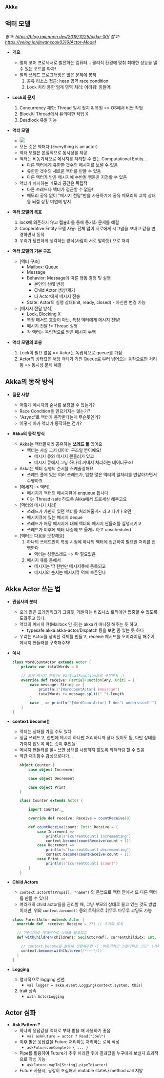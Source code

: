 ### Akka

## 액터 모델
*참고: https://blog.rajephon.dev/2018/11/25/akka-00/*
*참고: https://velog.io/@wansook0316/Actor-Model*
- **개요**
  - 멀티 코어 프로세서로 발전하는 컴퓨터... 물리적 환경에 맞춰 최대한 성능을 낼 수 있는 코드를 짜자!
  - 멀티 쓰레드 프로그래밍은 많은 문제에 봉착
    1. 공유 리소스 접근: heap 영역 race condition
    2. Lock 처리 통한 임계 영역 처리: 어려워! 힘들어!
    
- **Lock의 문제**
  1. Concurrency 제한: Thread 일시 정지 & 복원 => OS에서 비싼 작업
  2. Block된 Thread에서 유의미한 작업 X
  3. Deadlock 유발 가능

- **액터 모델**
  - ![](../images/2023-06-20-Actor-model.png)
  - 모든 것은 액터다 (Everything is an actor)
  - 액터 모델은 본질적으로 동시성을 제공
  - 액터는 비동기적으로 메시지를 처리할 수 있는 Computational Entity...
    - 다른 액터에게 유한한 갯수의 메시지를 보낼 수 있음
    - 유한한 갯수의 새로운 액터를 만들 수 있음
    - 다른 액터가 받을 메시지에 수반될 행동을 지정할 수 있음
  - 액터가 차지하는 메모리 공간은 독립적
    - 다른 쓰레드나 액터가 접근할 수 없음!
    - 메모리 공유 없이 "메시지 전달"만을 사용하기에 공유 메모리의 교착 상태 등 뇌절 상황 미연에 방지

- **액터 모델의 목표**
  1. lock에 의존하지 않고 캡슐화를 통해 동기화 문제를 해결
  2. Cooperative Entity 모델 사용: 전체 앱이 서로에게 시그널을 보내고 값을 변경하면서 동작
  3. 우리가 당연하게 생각하는 방식(사람이 서로 말하듯) 으로 처리

- **액터 모델의 기본 구조**
  - [액터 구조]
    - Mailbox: Queue
    - Message
    - Behavior: Message에 따른 행동 결정 및 실행
      - 본인의 상태 변경
      - Child Actor 생성/제거
      - 타 Actor에게 메시지 전송
    - State: Actor의 실행 상태(init, ready, closed) - 자신만 변경 가능
  - [메시지 전달 방식]
    - Lock, Blocking X
    - 특정 메서드 호출이 아닌, 특정 액터에게 메시지 전달!
    - 메시지 전달 != Thread 실행
    - 각 액터는 독립적으로 받은 메시지 수행

- **액터 모델의 효용**
  1. Lock이 필요 없음 => Actor는 독립적으로 queue를 가짐
  2. Actor의 상태값은 해당 객체가 가진 Queue로 부터 넘어오는 동작으로만 처리됨 => 동시성 문제 해결 

## Akka의 동작 방식
- **질문 사항**
  - 어떻게 메시지의 순서를 보장할 수 있는가?
  - Race Condition을 일으키지는 않는가?
  - "Async"로 액터가 동작한다는게 무슨뜻인가?
  - 어떻게 아카 액터가 동작하는 건가?

- **Akka의 동작 방식**
  - Akka는 액터들끼리 공유하는 __쓰레드 풀__ 있어요
    - 액터는 사실 그저 데이터 구조일 뿐이에요!
      - 메시지 큐와 메시지 핸들러가 있고
      - 메시지 큐에서 그냥 하나씩 꺼내서 처리하는 데이터구조!
  - Akka는 액터 실행의 순서를 스케줄링해요
    - 쓰레드 풀에 있는 여러 쓰레드가, 엄청 많은 액터의 일처리를 번갈아가면서 수행하죠
  - [메세지 -> 액터]
    - 메시지가 액터의 메시지큐에 enqueue 됩니다
    - 이는 Thread-safe 하도록 Akka에서 프로세싱 해주고요
  - [액터의 메시지 처리]
    - 쓰레드가 가만히 있던 액터를 처리해줄게~ 라고 다갸ㅏ오면
    - 메시지큐에 있는 메시지 deque
    - 쓰레드가 해당 메시지에 대해 액터의 메시지 핸들러를 실행시키고
    - 쓰레드가 이후에 액터 나중에 또 올게~ 하고 unscheduled
  - [액터는 다음을 보장해요]
    1. 하나의 쓰레드만이 특정 시점에 하나의 액터에 접근하여 필요한 처리를 진행한다
       - 액터는 싱글쓰레드 => 락 필요없음
    2. 메시지 큐를 통해서
       - 메시지는 딱 한번만 메시지큐에 등록되고
       - 메시지의 순서는 메시지큐 덕에 보존된다

## Akka Actor 쓰는 법
- **관심사의 분리**
  - 으레 많은 프레임워크가 그렇듯, 개발자는 비즈니스 로직에만 집중할 수 있도록 도와주고 있다.
  - 액터의 메시지 큐(Mailbox 인 듯)는 akka가 매니징 해주는 듯 하고,
    - typesafe.akka:akka-actor/Dispatch 등을 보면 좀 있는 듯 하다
  - 우리는 Actor를 상속한 객체를 만들고, receive 메서드를 오버라이딩 해주어 메시지 핸들러를 구축해주자!

- **예시**
  ```scala
  class WordCountActor extends Actor {
      private var totalWords = 0
  
      // 요게 메시지 핸들러! PartialFunction으로 구현하자 :)
      override def receive: PartialFunction[Any, Unit] = {
          case message: String => {
              println(s"[WordCountActor] $message")
              totalWords += message.split(" ").length
          }
          case _ => println("[WordCountActor] I don't understand!!")
      }
  }
  ```
  
- **context.become()**
  - 액터는 상태를 가질 수도 있다
  - 싱글 쓰레드고, 한번에 메시지 하나만 처리하니까 상태 있어도 됨, 다만 상태를 가지지 않도록 하는 것이 추천됨
  - 메시지 핸들러를 잘~ 쓰면 상태를 사용하지 않도록 리팩터링 할 수 있음
  - 약간 재귀함수 감성으로다가...
    ```scala
    object Counter {
        case object Increment
  
        case object Decrement
  
        case object Print
    }
  
    class Counter extends Actor {
  
        import Counter._
  
        override def receive: Receive = countReceive(0)
  
        def countReceive(count: Int): Receive = {
            case Increment =>
                println(s"[currentCount] incrementing")
                context.become(countReceive(count + 1))
            case Decrement =>
                println(s"[currentCount] decrementing")
                context.become(countReceive(count - 1))
            case Print =>
                println(s"[currentCount] $count")
        }
    }
    ```

- **Child Actors**
  - `context.actorOf(Props[], "name")` 의 문법으로 액터 안에서 또 다른 액터를 만들 수 있다!
  - 여러개의 child actor들을 관리할 때, 그냥 부모의 상태로 물고 있는 것도 방법이지만, 위의 `context.become()` 등의 트릭으로 휘뚜루 마뚜루 코딩도 가능
  ```scala
  class ParentActor extends Actor {
    override def  receive: Receive = ??? // 초기화 로직
  
    // 이런식으로 매개변수로 상태를 물고있고
    def withChildren(childrens: Seq[ActorRef], currentChildIdx: Int, currentTaskId: Int, requestMap: Map[Int, ActorRef]): Request = {
  
      // context.become을 활용해 전환해주면 더 "비동기적인 스칼라틱한 코드" (가독성이 좋은진 모르겠음)
      context.become(withChildren(/*~~~*/))
    }
  }
  ```

- **Logging**
  1. 명시적으로 logging 선언
     - `val logger = akka.event.Logging(context.system, this)`
  2. trait 상속
     - `with ActorLogging`

## Actor 심화
- **Ask Pattern ?**
  - 하나의 응답값을 액터로 부터 받을 때 사용하기 좋음
    - `val askFuture = actor ? Read("Joel")`
  - 이후 받은 응답값을 Future 처리하듯 처리하는 로직 작성
    - `askFuture.onComplete { ... }`
  - Pipe를 활용하여 Future가 추후 처리된 후에 결과값을 누구에게 보낼지 효과적으로 작성 가능
    - `askFuture.mapTo[String].pipeTo(actor)`
  - Future 사용시, 굉장히 조심해서 mutable state나 method call 지양